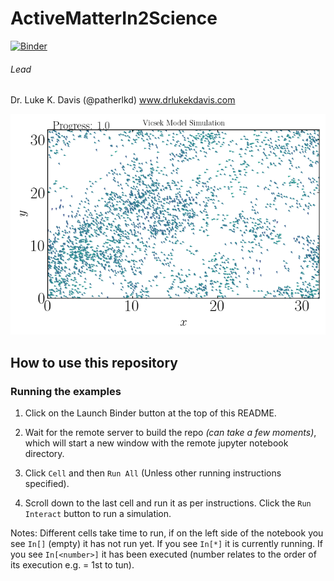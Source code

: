 # ActiveMatterIn2Science

[![Binder](https://mybinder.org/badge_logo.svg)](https://mybinder.org/v2/gh/patherlkd/ActiveMatterIn2Science/HEAD)


###### Lead 
Dr. Luke K. Davis (@patherlkd) www.drlukekdavis.com

![Alt text](./sample.png?raw=true "What the simulation looks like")

## How to use this repository

### Running the examples

1. Click on the Launch Binder button at the top of this README.

2. Wait for the remote server to build the repo *(can take a few moments)*, which will start a new window with the remote jupyter notebook directory.

3. Click `Cell` and then `Run All` (Unless other running instructions specified).

4. Scroll down to the last cell and run it as per instructions. Click the ``Run Interact`` button to run a simulation.

Notes: Different cells take time to run, if on the left side of the notebook you see ``In[]`` (empty) it has not run yet. If you see ``In[*]`` it is currently running. If you see ``In[<number>]`` it has been executed (number relates to the order of its execution e.g. <number> = 1st to tun).
